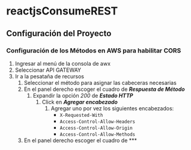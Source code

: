 # reactjsConsumeREST
## Configuración del Proyecto

### Configuración de los Métodos en AWS para habilitar CORS

1. Ingresar al menú de la consola de awx
2. Seleccionar API GATEWAY
3. Ir a la pesataña de recursos
    1. Seleccionar el método para asignar las cabeceras necesarias
    2. En el panel derecho escoger el cuadro de ***Respuesta de Método***
        1. Expandir la opción *200* de ***Estado HTTP***
            1. Click en ***Agregar encabezado***
                1. Agregar uno por vez los siguientes encabezados:
                    * `X-Requested-With`
                    * `Access-Control-Allow-Headers`
                    * `Access-Control-Allow-Origin`
                    * `Access-Control-Allow-Methods`
    3. En el panel derecho escoger el cuadro de ***